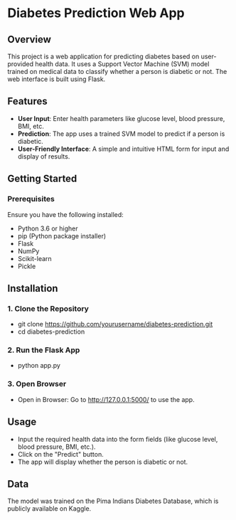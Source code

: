 # Diabetes Prediction Web App

## Overview
This project is a web application for predicting diabetes based on user-provided health data. It uses a Support Vector Machine (SVM) model trained on medical data to classify whether a person is diabetic or not. The web interface is built using Flask.

## Features
- **User Input**: Enter health parameters like glucose level, blood pressure, BMI, etc.
- **Prediction**: The app uses a trained SVM model to predict if a person is diabetic.
- **User-Friendly Interface**: A simple and intuitive HTML form for input and display of results.

## Getting Started

### Prerequisites
Ensure you have the following installed:
- Python 3.6 or higher
- pip (Python package installer)
- Flask
- NumPy
- Scikit-learn
- Pickle

## Installation

### 1. Clone the Repository
- git clone https://github.com/yourusername/diabetes-prediction.git
- cd diabetes-prediction

### 2. Run the Flask App
- python app.py

### 3. Open Browser
- Open in Browser: Go to http://127.0.0.1:5000/ to use the app.

## Usage
- Input the required health data into the form fields (like glucose level, blood pressure, BMI, etc.).
- Click on the "Predict" button.
- The app will display whether the person is diabetic or not.

## Data
The model was trained on the Pima Indians Diabetes Database, which is publicly available on Kaggle.




